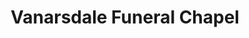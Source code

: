 ---
title: "Vanarsdale Funeral Chapel"
url: /eskridge/vanarsdale-funeral-chapel/
shop: funeral directors
---